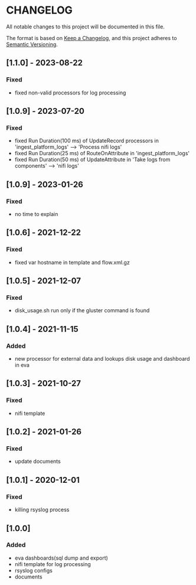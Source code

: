 # __CHANGELOG__

All notable changes to this project will be documented in this file.

The format is based on [Keep a Changelog](https://keepachangelog.com/en/1.0.0/),
and this project adheres to [Semantic Versioning](https://semver.org/spec/v2.0.0.html).

## [1.1.0] - 2023-08-22
### Fixed
- fixed non-valid processors for log processing

## [1.0.9] - 2023-07-20
### Fixed
- fixed Run Duration(100 ms) of UpdateRecord processors in 'ingest_platform_logs' --> 'Process nifi logs'
- fixed Run Duration(25 ms) of RouteOnAttribute in 'ingest_platform_logs'
- fixed Run Duration(50 ms) of UpdateAttribute in 'Take logs from components' --> 'nifi logs'

## [1.0.9] - 2023-01-26
### Fixed
- no time to explain

## [1.0.6] - 2021-12-22
### Fixed
- fixed var hostname in template and flow.xml.gz

## [1.0.5] - 2021-12-07
### Fixed
- disk_usage.sh run only if  the gluster command is found

## [1.0.4] - 2021-11-15
### Added

- new processor for external data and lookups disk usage and dashboard in eva

## [1.0.3] - 2021-10-27
### Fixed

- nifi template

## [1.0.2] - 2021-01-26
### Fixed

- update documents

## [1.0.1] - 2020-12-01
### Fixed

- killing rsyslog process 

## [1.0.0]
### Added

- eva dashboards(sql dump and export)
- nifi template for log processing
- rsyslog configs 
- documents 
